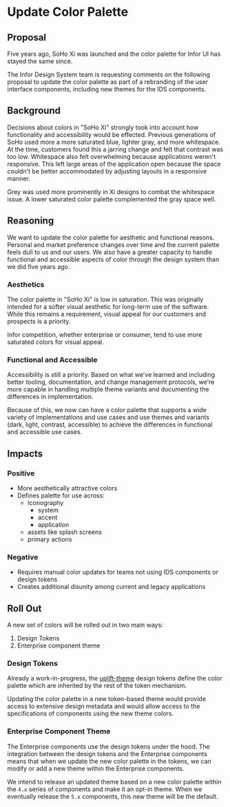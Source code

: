 # Update Color Palette

## Proposal

Five years ago, SoHo Xi was launched and the color palette for Infor UI has stayed the same since.

The Infor Design System team is requesting comments on the following proposal to update the color palette as part of a rebranding of the user interface components, including new themes for the IDS components.

## Background

Decisions about colors in "SoHo Xi" strongly took into account how functionality and accessibility would be effected. Previous generations of SoHo used more a more saturated blue, lighter gray, and more whitespace. At the time, customers found this a jarring change and felt that contrast was too low. Whitespace also felt overwhelming because applications weren't responsive. This left large areas of the application open because the space couldn't be better accommodated by adjusting layouts in a responsive manner.

Grey was used more prominently in Xi designs to combat the whitespace issue. A lower saturated color palette complemented the gray space well.

## Reasoning

We want to update the color palette for aesthetic and functional reasons. Personal and market preference changes over time and the current palette feels dull to us and our users. We also have a greater capacity to handle functional and accessible aspects of color through the design system than we did five years ago.

### Aesthetics

The color palette in "SoHo Xi" is low in saturation. This was originally intended for a softer visual aesthetic for long-term use of the software. While this remains a requirement, visual appeal for our customers and prospects is a priority.

Infor competition, whether enterprise or consumer, tend to use more saturated colors for visual appeal.

### Functional and Accessible

Accessibility is still a priority. Based on what we've learned and including better tooling, documentation, and change management protocols, we're more capable in handling multiple theme variants and documenting the differences in implementation.

Because of this, we now can have a color palette that supports a wide variety of implementations and use cases and use themes and variants (dark, light, contrast, accessible) to achieve the differences in functional and accessible use cases.

## Impacts

### Positive

- More aesthetically attractive colors
- Defines palette for use across:
    - Iconography
        - system
        - accent
        - application
    - assets like splash screens
    - primary actions

### Negative

- Requires manual color updates for teams not using IDS components or design tokens
- Creates additional disunity among current and legacy applications

## Roll Out

A new set of colors will be rolled out in two main ways:

1. Design Tokens
2. Enterprise component theme

### Design Tokens

Already a work-in-progress, the [uplift-theme](https://github.com/infor-design/design-system/blob/master/design-tokens/theme-uplift/color-palette.json) design tokens define the color palette which are inherited by the rest of the token mechanism.

Updating the color palette in a new token-based theme would provide access to extensive design metadata and would allow access to the specifications of components using the new theme colors.

### Enterprise Component Theme

The Enterprise components use the design tokens under the hood. The integration between the design tokens and the Enterprise components means that when we update the new color palette in the tokens, we can modify or add a new theme within the Enterprise components.

We intend to release an updated theme based on a new color palette within the `4.x` series of components and make it an opt-in theme. When we eventually release the `5.x` components, this new theme will be the default.
